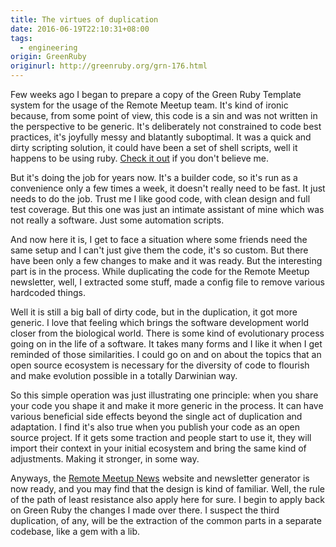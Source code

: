 ```yaml
---
title: The virtues of duplication
date: 2016-06-19T22:10:31+08:00
tags:
  - engineering
origin: GreenRuby
originurl: http://greenruby.org/grn-176.html
---
```

Few weeks ago I began to prepare a copy of the Green Ruby Template system for
the usage of the Remote Meetup team. It's kind of ironic because, from some
point of view, this code is a sin and was not written in the perspective to be
generic. It's deliberately not constrained to code best practices, it's
joyfully messy and blatantly suboptimal. It was a quick and dirty scripting
solution, it could have been a set of shell scripts, well it happens to be
using ruby. [Check it out][grncode] if you don't believe me.

But it's doing the job for years now. It's a builder code, so it's run as a
convenience only a few times a week, it doesn't really need to be fast. It
just needs to do the job. Trust me I like good code, with clean design and
full test coverage. But this one was just an intimate assistant of mine which
was not really a software. Just some automation scripts.

And now here it is, I get to face a situation where some friends need the same
setup and I can't just give them the code, it's so custom. But there have been
only a few changes to make and it was ready. But the interesting part is in
the process. While duplicating the code for the Remote Meetup newsletter,
well, I extracted some stuff, made a config file to remove various hardcoded
things.

Well it is still a big ball of dirty code, but in the duplication, it got more
generic. I love that feeling which brings the software development world
closer from the biological world. There is some kind of evolutionary process
going on in the life of a software. It takes many forms and I like it when I
get reminded of those similarities. I could go on and on about the topics that
an open source ecosystem is necessary for the diversity of code to flourish
and make evolution possible in a totally Darwinian way.

So this simple operation was just illustrating one principle: when you share
your code you shape it and make it more generic in the process. It can have
various beneficial side effects beyond the single act of duplication and
adaptation. I find it's also true when you publish your code as an open source
project. If it gets some traction and people start to use it, they will import
their context in your initial ecosystem and bring the same kind of
adjustments. Making it stronger, in some way.

Anyways, the [Remote Meetup News][rmn] website and newsletter generator is now
ready, and you may find that the design is kind of familiar. Well, the rule of
the path of least resistance also apply here for sure. I begin to apply back
on Green Ruby the changes I made over there. I suspect the third duplication,
of any, will be the extraction of the common parts in a separate codebase,
like a gem with a lib.

[grncode]: https://github.com/greenruby/grn-static/blob/master/lib/builder.rb
[rmn]: http://remotemeetup.com/news/index.html 
